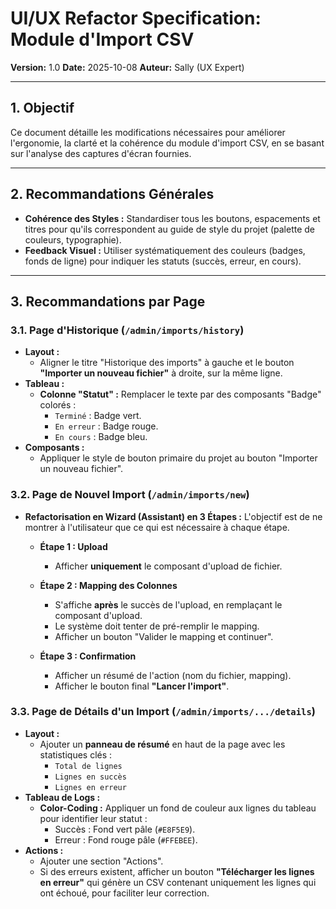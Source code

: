 # UI/UX Refactor Specification: Module d'Import CSV

**Version:** 1.0
**Date:** 2025-10-08
**Auteur:** Sally (UX Expert)

---

## 1. Objectif

Ce document détaille les modifications nécessaires pour améliorer l'ergonomie, la clarté et la cohérence du module d'import CSV, en se basant sur l'analyse des captures d'écran fournies.

---

## 2. Recommandations Générales

- **Cohérence des Styles :** Standardiser tous les boutons, espacements et titres pour qu'ils correspondent au guide de style du projet (palette de couleurs, typographie).
- **Feedback Visuel :** Utiliser systématiquement des couleurs (badges, fonds de ligne) pour indiquer les statuts (succès, erreur, en cours).

---

## 3. Recommandations par Page

### 3.1. Page d'Historique (`/admin/imports/history`)

- **Layout :**
    - Aligner le titre "Historique des imports" à gauche et le bouton **"Importer un nouveau fichier"** à droite, sur la même ligne.
- **Tableau :**
    - **Colonne "Statut" :** Remplacer le texte par des composants "Badge" colorés :
        - `Terminé` : Badge vert.
        - `En erreur` : Badge rouge.
        - `En cours` : Badge bleu.
- **Composants :**
    - Appliquer le style de bouton primaire du projet au bouton "Importer un nouveau fichier".

### 3.2. Page de Nouvel Import (`/admin/imports/new`)

- **Refactorisation en Wizard (Assistant) en 3 Étapes :** L'objectif est de ne montrer à l'utilisateur que ce qui est nécessaire à chaque étape.

    - **Étape 1 : Upload**
        - Afficher **uniquement** le composant d'upload de fichier.

    - **Étape 2 : Mapping des Colonnes**
        - S'affiche **après** le succès de l'upload, en remplaçant le composant d'upload.
        - Le système doit tenter de pré-remplir le mapping.
        - Afficher un bouton "Valider le mapping et continuer".

    - **Étape 3 : Confirmation**
        - Afficher un résumé de l'action (nom du fichier, mapping).
        - Afficher le bouton final **"Lancer l'import"**.

### 3.3. Page de Détails d'un Import (`/admin/imports/.../details`)

- **Layout :**
    - Ajouter un **panneau de résumé** en haut de la page avec les statistiques clés :
        - `Total de lignes`
        - `Lignes en succès`
        - `Lignes en erreur`
- **Tableau de Logs :**
    - **Color-Coding :** Appliquer un fond de couleur aux lignes du tableau pour identifier leur statut :
        - Succès : Fond vert pâle (`#E8F5E9`).
        - Erreur : Fond rouge pâle (`#FFEBEE`).
- **Actions :**
    - Ajouter une section "Actions".
    - Si des erreurs existent, afficher un bouton **"Télécharger les lignes en erreur"** qui génère un CSV contenant uniquement les lignes qui ont échoué, pour faciliter leur correction.
